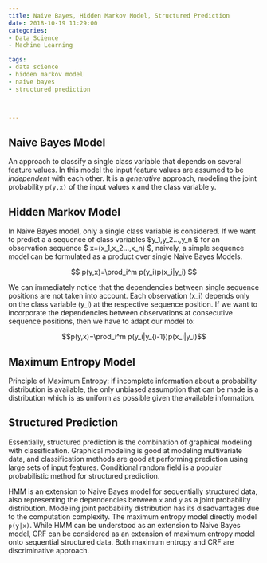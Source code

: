 ```yaml
---
title: Naive Bayes, Hidden Markov Model, Structured Prediction
date: 2018-10-19 11:29:00
categories:
- Data Science
- Machine Learning

tags:
- data science
- hidden markov model
- naive bayes
- structured prediction



---
```


## Naive Bayes Model
An approach to classify a single class variable that depends on several feature values. In this model the input feature values are assumed to be *independent* with each other. It is a *generative* approach, modeling the joint probability `p(y,x)` of the input values `x` and the class variable `y`.   


## Hidden Markov Model
In Naive Bayes model, only a single class variable is considered. If we want to predict a a sequence of class variables 
 $y_1,y_2...,y_n $ for an observation sequence $ x=(x_1,x_2...,x_n) $, naively, a simple sequence model can be formulated as a product over single Naive Bayes Models. 


$$ p(y,x)=\prod_i^m p(y_i)p(x_i|y_i) $$  


We can immediately notice that the dependencies between single sequence positions are not taken into account. Each observation \(x_i\) depends only on the class variable \(y_i\) at the respective sequence position. If we want to incorporate the dependencies between observations at consecutive sequence positions, then we have to adapt our model to:


$$p(y,x)=\prod_i^m p(y_i|y_{i-1})p(x_i|y_i)$$


## Maximum Entropy Model
Principle of Maximum Entropy: if incomplete information about a probability distribution is available, the only unbiased assumption that can be made is a distribution which is as uniform as possible given the available information.  
## Structured Prediction 
Essentially, structured prediction is the combination of graphical modeling with classification. Graphical modeling is good at modeling multivariate data, and classification methods are good at performing prediction using large sets of input features. 
Conditional random field is a popular probabilistic method for structured prediction. 


HMM is an extension to Naive Bayes model for sequentially structured data, also representing the dependencies between `x` and `y` as a joint probability distribution. Modeling joint probability distribution has its disadvantages due to the computation complexity.  The maximum entropy model directly model  `p(y|x)`. While HMM can be understood as an extension to Naive Bayes model, CRF can be considered as an extension of maximum entropy model onto sequential structured data. Both maximum entropy and CRF are discriminative approach. 


